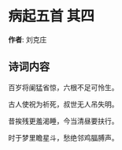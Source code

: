 # 病起五首  其四

**作者**: 刘克庄

## 诗词内容

百岁将阑猛省惊，六根不足可怜生。

古人使祝为祈死，叔世无人吊失明。

昔挨残更羞渴睡，今当清昼要扶行。

时于梦里瞻星斗，愁绝邻鸡腷膊声。

